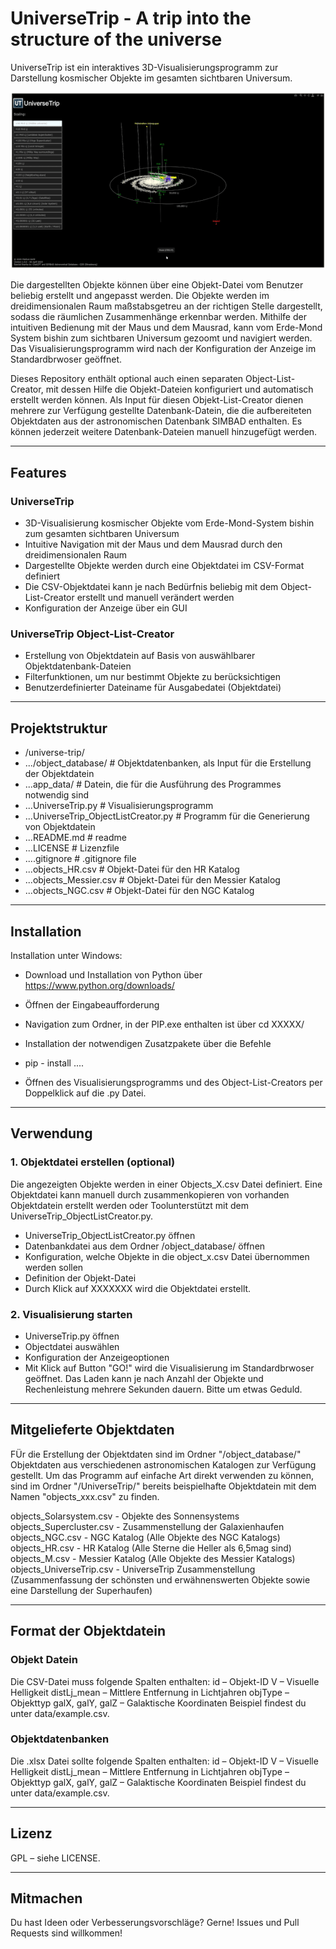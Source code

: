 # UniverseTrip - A trip into the structure of the universe

UniverseTrip ist ein interaktives 3D-Visualisierungsprogramm zur Darstellung kosmischer Objekte im gesamten sichtbaren Universum. 

![Demo GIF](app_data/UniverseTrip_recording.gif)

Die dargestellten Objekte können über eine Objekt-Datei vom Benutzer beliebig erstellt und angepasst werden. Die Objekte werden im dreidimensionalen Raum maßstabsgetreu an der richtigen Stelle dargestellt, sodass die räumlichen Zusammenhänge erkennbar werden. Mithilfe der intuitiven Bedienung mit der Maus und dem Mausrad, kann vom Erde-Mond System bishin zum sichtbaren Universum gezoomt und navigiert werden. Das Visualisierungsprogramm wird nach der Konfiguration der Anzeige im Standardbrwoser geöffnet.

Dieses Repository enthält optional auch einen separaten Object-List-Creator, mit dessen Hilfe die Objekt-Dateien konfiguriert und automatisch erstellt werden können. Als Input für diesen Objekt-List-Creator dienen mehrere zur Verfügung gestellte Datenbank-Datein, die die aufbereiteten Objektdaten aus der astronomischen Datenbank SIMBAD enthalten. Es können jederzeit weitere Datenbank-Dateien manuell hinzugefügt werden.

---

## Features

### UniverseTrip
- 3D-Visualisierung kosmischer Objekte vom Erde-Mond-System bishin zum gesamten sichtbaren Universum
- Intuitive Navigation mit der Maus und dem Mausrad durch den dreidimensionalen Raum
- Dargestellte Objekte werden durch eine Objektdatei im CSV-Format definiert
- Die CSV-Objektdatei kann je nach Bedürfnis beliebig mit dem Object-List-Creator erstellt und manuell verändert werden
- Konfiguration der Anzeige über ein GUI

### UniverseTrip Object-List-Creator
- Erstellung von Objektdatein auf Basis von auswählbarer Objektdatenbank-Dateien
- Filterfunktionen, um nur bestimmt Objekte zu berücksichtigen
- Benutzerdefinierter Dateiname für Ausgabedatei (Objektdatei)

---

## Projektstruktur

- /universe-trip/ 
- .../object_database/                    # Objektdatenbanken, als Input für die Erstellung der Objektdatein
- ...app_data/                            # Datein, die für die Ausführung des Programmes notwendig sind
- ...UniverseTrip.py                      # Visualisierungsprogramm
- ...UniverseTrip_ObjectListCreator.py    # Programm für die Generierung von Objektdatein
- ...README.md                            # readme
- ...LICENSE                              # Lizenzfile
- ....gitignore                           # .gitignore file
- ...objects_HR.csv                       # Objekt-Datei für den HR Katalog
- ...objects_Messier.csv                  # Objekt-Datei für den Messier Katalog
- ...objects_NGC.csv                      # Objekt-Datei für den NGC Katalog

---

## Installation

Installation unter Windows:
- Download und Installation von Python über https://www.python.org/downloads/
- Öffnen der Eingabeaufforderung
- Navigation zum Ordner, in der PIP.exe enthalten ist über cd XXXXX/
- Installation der notwendigen Zusatzpakete über die Befehle
- pip - install ....


- Öffnen des Visualisierungsprogramms und des Object-List-Creators per Doppelklick auf die .py Datei.

---

## Verwendung
### 1. Objektdatei erstellen (optional)
Die angezeigten Objekte werden in einer Objects_X.csv Datei definiert. Eine Objektdatei kann manuell durch zusammenkopieren von vorhanden Objektdatein erstellt werden oder Toolunterstützt mit dem UniverseTrip_ObjectListCreator.py.

 - UniverseTrip_ObjectListCreator.py öffnen
 - Datenbankdatei aus dem Ordner /object_database/ öffnen
 - Konfiguration, welche Objekte in die object_x.csv Datei übernommen werden sollen
 - Definition der Objekt-Datei
 - Durch Klick auf XXXXXXX wird die Objektdatei erstellt.

### 2. Visualisierung starten
- UniverseTrip.py öffnen
- Objectdatei auswählen
- Konfiguration der Anzeigeoptionen
- Mit Klick auf Button "GO!" wird die Visualisierung im Standardbrwoser geöffnet. Das Laden kann je nach Anzahl der Objekte und Rechenleistung mehrere Sekunden dauern. Bitte um etwas Geduld.

---
## Mitgelieferte Objektdaten
FÜr die Erstellung der Objektdaten sind im Ordner "/object_database/" Objektdaten aus verschiedenen astronomischen Katalogen zur Verfügung gestellt.
Um das Programm auf einfache Art direkt verwenden zu können, sind im Ordner "/UniverseTrip/" bereits beispielhafte Objektdatein mit dem Namen "objects_xxx.csv" zu finden.  

objects_Solarsystem.csv - Objekte des Sonnensystems
objects_Supercluster.csv - Zusammenstellung der Galaxienhaufen
objects_NGC.csv - NGC Katalog (Alle Objekte des NGC Katalogs)
objects_HR.csv - HR Katalog (Alle Sterne die Heller als 6,5mag sind)
objects_M.csv - Messier Katalog (Alle Objekte des Messier Katalogs)
objects_UniverseTrip.csv - UniverseTrip Zusammenstellung (Zusammenfassung der schönsten und erwähnenswerten Objekte sowie eine Darstellung der Superhaufen)

---

## Format der Objektdatein
### Objekt Datein
Die CSV-Datei muss folgende Spalten enthalten:
id – Objekt-ID
V – Visuelle Helligkeit
distLj_mean – Mittlere Entfernung in Lichtjahren
objType – Objekttyp
galX, galY, galZ – Galaktische Koordinaten
Beispiel findest du unter data/example.csv.

### Objektdatenbanken
Die .xlsx Datei sollte folgende Spalten enthalten:
id – Objekt-ID
V – Visuelle Helligkeit
distLj_mean – Mittlere Entfernung in Lichtjahren
objType – Objekttyp
galX, galY, galZ – Galaktische Koordinaten
Beispiel findest du unter data/example.csv.

---
## Lizenz
GPL – siehe LICENSE.

---
## Mitmachen
Du hast Ideen oder Verbesserungsvorschläge? Gerne! Issues und Pull Requests sind willkommen!
